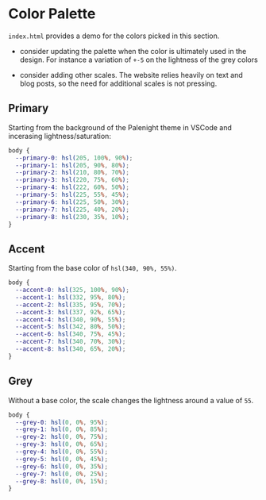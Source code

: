 # Color Palette

`index.html` provides a demo for the colors picked in this section.

- consider updating the palette when the color is ultimately used in the design. For instance a variation of `+-5` on the lightness of the grey colors

- consider adding other scales. The website relies heavily on text and blog posts, so the need for additional scales is not pressing.

## Primary

Starting from the background of the Palenight theme in VSCode and incerasing lightness/saturation:

```css
body {
  --primary-0: hsl(205, 100%, 90%);
  --primary-1: hsl(205, 90%, 80%);
  --primary-2: hsl(210, 80%, 70%);
  --primary-3: hsl(220, 75%, 60%);
  --primary-4: hsl(222, 60%, 50%);
  --primary-5: hsl(225, 55%, 45%);
  --primary-6: hsl(225, 50%, 30%);
  --primary-7: hsl(225, 40%, 20%);
  --primary-8: hsl(230, 35%, 10%);
}
```

## Accent

Starting from the base color of `hsl(340, 90%, 55%)`.

```css
body {
  --accent-0: hsl(325, 100%, 90%);
  --accent-1: hsl(332, 95%, 80%);
  --accent-2: hsl(335, 95%, 70%);
  --accent-3: hsl(337, 92%, 65%);
  --accent-4: hsl(340, 90%, 55%);
  --accent-5: hsl(342, 80%, 50%);
  --accent-6: hsl(340, 75%, 45%);
  --accent-7: hsl(340, 70%, 30%);
  --accent-8: hsl(340, 65%, 20%);
}
```

## Grey

Without a base color, the scale changes the lightness around a value of `55`.

```css
body {
  --grey-0: hsl(0, 0%, 95%);
  --grey-1: hsl(0, 0%, 85%);
  --grey-2: hsl(0, 0%, 75%);
  --grey-3: hsl(0, 0%, 65%);
  --grey-4: hsl(0, 0%, 55%);
  --grey-5: hsl(0, 0%, 45%);
  --grey-6: hsl(0, 0%, 35%);
  --grey-7: hsl(0, 0%, 25%);
  --grey-8: hsl(0, 0%, 15%);
}
```

